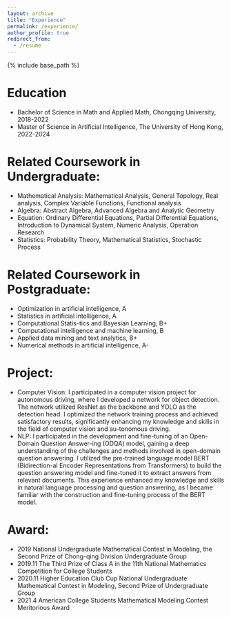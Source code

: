 ```yaml
---
layout: archive
title: "Experience"
permalink: /experience/
author_profile: true
redirect_from:
  - /resume
---
```


{% include base_path %}

Education
======
* Bachelor of Science in Math and Applied Math, Chongqing University, 2018-2022
* Master of Science in Artificial Intelligence, The University of Hong Kong, 2022-2024


Related Coursework in Undergraduate:
======
* Mathematical Analysis: Mathematical Analysis, General Topology, Real analysis, Complex Variable Functions, Functional analysis
* Algebra: Abstract Algebra, Advanced Algebra and Analytic Geometry
* Equation: Ordinary Differential Equations, Partial Differential Equations, Introduction to Dynamical System, Numeric Analysis, Operation Research 
* Statistics: Probability Theory, Mathematical Statistics, Stochastic Process

Related Coursework in Postgraduate:  
======
* Optimization in artificial intelligence, A
* Statistics in artificial intelligence, A
* Computational Statis-tics and Bayesian Learning, B+
* Computational intelligence and machine learning, B
* Applied data mining and text analytics, B+
* Numerical methods in artificial intelligence, A-

Project:
======
* Computer Vision: I participated in a computer vision project for autonomous driving, where I developed a network for object detection. The network utilized ResNet as the backbone and YOLO as the detection head. I optimized the network training process and achieved satisfactory results, significantly enhancing my knowledge and skills in the field of computer vision and au-tonomous driving.
* NLP: I participated in the development and fine-tuning of an Open-Domain Question Answer-ing (ODQA) model, gaining a deep understanding of the challenges and methods involved in open-domain question answering. I utilized the pre-trained language model BERT (Bidirection-al Encoder Representations from Transformers) to build the question answering model and fine-tuned it to extract answers from relevant documents. This experience enhanced my knowledge and skills in natural language processing and question answering, as I became familiar with the construction and fine-tuning process of the BERT model.

Award:
======
* 2019 National Undergraduate Mathematical Contest in Modeling, the Second Prize of Chong-qing Division Undergraduate Group
* 2019.11 The Third Prize of Class A in the 11th National Mathematics Competition for College Students
* 2020.11 Higher Education Club Cup National Undergraduate Mathematical Contest in Modeling, Second Prize of Undergraduate Group
* 2021.4 American College Students Mathematical Modeling Contest Meritorious Award
